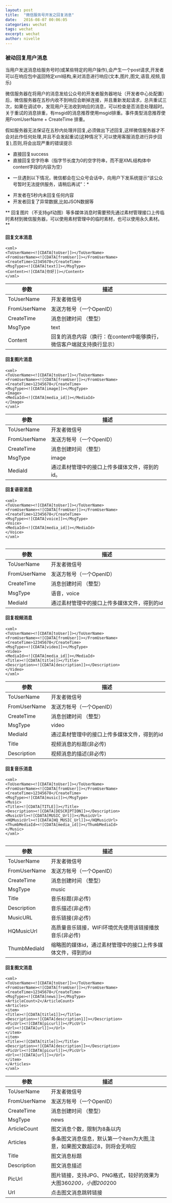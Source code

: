 ```yaml
---
layout: post
title:  "微信服务号开发之回复消息"
date:   2016-08-07 00:06:05
categories: wechat
tags: wechat
excerpt: wechat
author: nivelle
---
```


### 被动回复用户消息

当用户发送消息给服务号时(或某些特定的用户操作),会产生一个post请求,开发者可以在响应包中返回特定xml结构,来对消息进行响应(文本,图片,图文,语音,视频,音乐)


微信服务器在将用户的消息发给公众号的开发者服务器地址（开发者中心处配置）后，微信服务器在五秒内收不到响应会断掉连接，并且重新发起请求，总共重试三次，如果在调试中，发现用户无法收到响应的消息，可以检查是否消息处理超时。关于重试的消息排重，有msgid的消息推荐使用msgid排重。事件类型消息推荐使用FromUserName + CreateTime 排重。

假如服务器无法保证在五秒内处理并回复,必须做出下述回复,这样微信服务器才不会对此作任何处理,并且不会发起重试(这种情况下,可以使用客服消息进行异步回复),否则,将会出现严重的错误提示

- 直接回复success
- 直接回复空字符串（指字节长度为0的空字符串，而不是XML结构体中content字段的内容为空）

* 一旦遇到以下情况，微信都会在公众号会话中，向用户下发系统提示“该公众号暂时无法提供服务，请稍后再试”：*

- 开发者在5秒内未回复任何内容
- 开发者回复了异常数据,比如JSON数据等

** 回复图片（不支持gif动图）等多媒体消息时需要预先通过素材管理接口上传临时素材到微信服务器，可以使用素材管理中的临时素材，也可以使用永久素材。**

#### 回复文本消息

```
<xml>
<ToUserName><![CDATA[toUser]]></ToUserName>
<FromUserName><![CDATA[fromUser]]></FromUserName>
<CreateTime>12345678</CreateTime>
<MsgType><![CDATA[text]]></MsgType>
<Content><![CDATA[你好]]></Content>
</xml>

```

参数|描述
--- |---
ToUserName	|开发者微信号
FromUserName |	发送方帐号（一个OpenID）
CreateTime |	消息创建时间 （整型）
MsgType	|text
Content	|回复的消息内容（换行：在content中能够换行，微信客户端就支持换行显示）

#### 回复图片消息

```
<xml>
<ToUserName><![CDATA[toUser]]></ToUserName>
<FromUserName><![CDATA[fromUser]]></FromUserName>
<CreateTime>12345678</CreateTime>
<MsgType><![CDATA[image]]></MsgType>
<Image>
<MediaId><![CDATA[media_id]]></MediaId>
</Image>
</xml>

```

参数|描述
--- |---
ToUserName	|开发者微信号
FromUserName |	发送方帐号（一个OpenID）
CreateTime |	消息创建时间 （整型）
MsgType	|image
MediaId	|通过素材管理中的接口上传多媒体文件，得到的id。

#### 回复语音消息

```
<xml>
<ToUserName><![CDATA[toUser]]></ToUserName>
<FromUserName><![CDATA[fromUser]]></FromUserName>
<CreateTime>12345678</CreateTime>
<MsgType><![CDATA[voice]]></MsgType>
<Voice>
<MediaId><![CDATA[media_id]]></MediaId>
</Voice>
</xml>


```

参数|描述
--- |---
ToUserName	|开发者微信号
FromUserName |	发送方帐号（一个OpenID）
CreateTime |	消息创建时间 （整型）
MsgType	|语音，voice
MediaId	|通过素材管理中的接口上传多媒体文件，得到的id

#### 回复视频消息

```
<xml>
<ToUserName><![CDATA[toUser]]></ToUserName>
<FromUserName><![CDATA[fromUser]]></FromUserName>
<CreateTime>12345678</CreateTime>
<MsgType><![CDATA[video]]></MsgType>
<Video>
<MediaId><![CDATA[media_id]]></MediaId>
<Title><![CDATA[title]]></Title>
<Description><![CDATA[description]]></Description>
</Video> 
</xml>

```

参数|描述
--- |---
ToUserName	|开发者微信号
FromUserName |	发送方帐号（一个OpenID）
CreateTime |	消息创建时间 （整型）
MsgType	|video
MediaId	|通过素材管理中的接口上传多媒体文件，得到的id
Title | 视频消息的标题(非必传)
Description | 视频消息的描述(非必传)

#### 回复音乐消息

```
<xml>
<ToUserName><![CDATA[toUser]]></ToUserName>
<FromUserName><![CDATA[fromUser]]></FromUserName>
<CreateTime>12345678</CreateTime>
<MsgType><![CDATA[music]]></MsgType>
<Music>
<Title><![CDATA[TITLE]]></Title>
<Description><![CDATA[DESCRIPTION]]></Description>
<MusicUrl><![CDATA[MUSIC_Url]]></MusicUrl>
<HQMusicUrl><![CDATA[HQ_MUSIC_Url]]></HQMusicUrl>
<ThumbMediaId><![CDATA[media_id]]></ThumbMediaId>
</Music>
</xml>


```
参数|描述
--- |---
ToUserName	|开发者微信号
FromUserName |	发送方帐号（一个OpenID）
CreateTime |	消息创建时间 （整型）
MsgType	|music
Title | 音乐标题(非必传)
Description | 音乐描述(非必传)
MusicURL | 音乐链接(非必传)
HQMusicUrl | 高质量音乐链接，WIFI环境优先使用该链接播放音乐(非必传)
ThumbMediaId | 缩略图的媒体id，通过素材管理中的接口上传多媒体文件，得到的id

#### 回复图文消息

```
<xml>
<ToUserName><![CDATA[toUser]]></ToUserName>
<FromUserName><![CDATA[fromUser]]></FromUserName>
<CreateTime>12345678</CreateTime>
<MsgType><![CDATA[news]]></MsgType>
<ArticleCount>2</ArticleCount>
<Articles>
<item>
<Title><![CDATA[title1]]></Title> 
<Description><![CDATA[description1]]></Description>
<PicUrl><![CDATA[picurl]]></PicUrl>
<Url><![CDATA[url]]></Url>
</item>
<item>
<Title><![CDATA[title]]></Title>
<Description><![CDATA[description]]></Description>
<PicUrl><![CDATA[picurl]]></PicUrl>
<Url><![CDATA[url]]></Url>
</item>
</Articles>
</xml>

```

参数|描述
--- |---
ToUserName	|开发者微信号
FromUserName |	发送方帐号（一个OpenID）
CreateTime |	消息创建时间 （整型）
MsgType	|news
ArticleCount | 图文消息个数，限制为8条以内
Articles | 多条图文消息信息，默认第一个item为大图,注意，如果图文数超过8，则将会无响应
Title | 图文消息标题
Description | 图文消息描述
PicUrl | 图片链接，支持JPG、PNG格式，较好的效果为大图360*200，小图200*200
Url | 点击图文消息跳转链接
